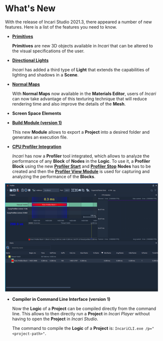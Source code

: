 # What's New

With the release of Incari Studio 2021.3, there appeared a number of new features. Here is a list of the features you need to know.

* [**Primitives**](scene-objects/primitives.md)

    **Primitives** are new 3D objects available in *Incari* that can be altered to the visual specifications of the user. 

* [**Directional Lights**](scene-objects/lights.md)

    *Incari* has added a third type of **Light** that extends the capabilities of lighting and shadows in a **Scene**.

* [**Normal Maps**](../modules/material-editor.md)

    With **Normal Maps** now available in the **Materials Editor**, users of *Incari* can now take advantage of this texturing technique that will reduce rendering time and also improve the details of the **Mesh**.

* **Screen Space Elements**

* [**Build Module (version 1)**](../modules/exporter.md)
  
    This new **Module** allows to export a **Project** into a desired folder and generates an execution file.

* [**CPU Profiler Integration**](../modules/profiler-view.md)
  
    _Incari_ has now a **Profiler** tool integrated, which allows to analyze the performance of any **Block** of **Nodes** in the **Logic**. To use it, a **Profiler Block** using the new [**Profiler Start**](../toolbox/development/profiler-start.md) and [**Profiler Stop**](../toolbox/development/profiler-stop.md) **Nodes** has to be created and then the [**Profiler View Module**](../modules/profiler-view.md) is used for capturing and analyzing the performance of the **Blocks**.

![](../.gitbook/assets/profiler-view-connected.png)

* **Compiler in Command Line Interface (version 1)**

    Now the **Logic** of a **Project** can be compiled directly from the command line. This allows to then directly run a **Project** in _Incari Player_ without having to open the **Project** in _Incari Studio_.
    
    The command to compile the **Logic** of a **Project** is: `IncariCLI.exe /p="<project-path>"`.